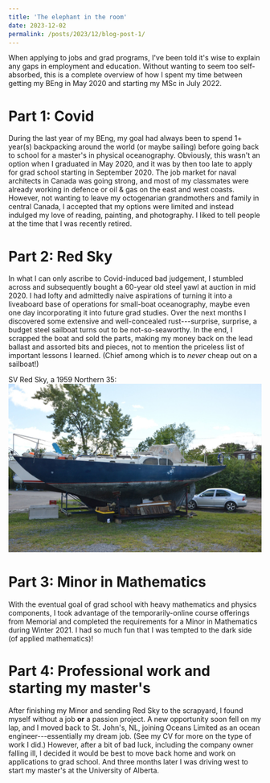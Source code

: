 ```yaml
---
title: 'The elephant in the room'
date: 2023-12-02
permalink: /posts/2023/12/blog-post-1/
---
```


When applying to jobs and grad programs, I've been told it's wise to explain any gaps in employment and education. Without wanting to seem too self-absorbed, this is a complete overview of how I spent my time between getting my BEng in May 2020 and starting my MSc in July 2022. 

Part 1: Covid
======
During the last year of my BEng, my goal had always been to spend 1+ year(s) backpacking around the world (or maybe sailing) before going back to school for a master's in physical oceanography. Obviously, this wasn't an option when I graduated in May 2020, and it was by then too late to apply for grad school starting in September 2020. The job market for naval architects in Canada was going strong, and most of my classmates were already working in defence or oil & gas on the east and west coasts. However, not wanting to leave my octogenarian grandmothers and family in central Canada, I accepted that my options were limited and instead indulged my love of reading, painting, and photography. I liked to tell people at the time that I was recently retired. 

Part 2: Red Sky
======
In what I can only ascribe to Covid-induced bad judgement, I stumbled across and subsequently bought a 60-year old steel yawl at auction in mid 2020. I had lofty and admittedly naive aspirations of turning it into a liveaboard base of operations for small-boat oceanography, maybe even one day incorporating it into future grad studies. Over the next months I discovered some extensive and well-concealed rust---surprise, surprise, a budget steel sailboat turns out to be not-so-seaworthy. In the end, I scrapped the boat and sold the parts, making my money back on the lead ballast and assorted bits and pieces, not to mention the priceless list of important lessons I learned. (Chief among which is to *never* cheap out on a sailboat!)

SV Red Sky, a 1959 Northern 35:
![SV Red Sky](/images/RedSky.png)

Part 3: Minor in Mathematics
======
With the eventual goal of grad school with heavy mathematics and physics components, I took advantage of the temporarily-online course offerings from Memorial and completed the requirements for a Minor in Mathematics during Winter 2021. I had so much fun that I was tempted to the dark side (of applied mathematics)! 

Part 4: Professional work and starting my master's
======
After finishing my Minor and sending Red Sky to the scrapyard, I found myself without a job **or** a passion project. A new opportunity soon fell on my lap, and I moved back to St. John's, NL, joining Oceans Limited as an ocean engineer---essentially my dream job. (See my CV for more on the type of work I did.) However, after a bit of bad luck, including the company owner falling ill, I decided it would be best to move back home and work on applications to grad school. And three months later I was driving west to start my master's at the University of Alberta.